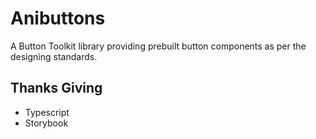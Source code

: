 # Anibuttons
A Button Toolkit library providing prebuilt button components as per the designing standards.

## Thanks Giving
- Typescript
- Storybook
